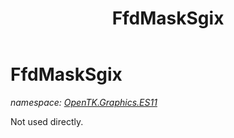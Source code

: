 ﻿---
title: FfdMaskSgix
---

# FfdMaskSgix
_namespace: [OpenTK.Graphics.ES11](N-OpenTK.Graphics.ES11.html)_

Not used directly.




